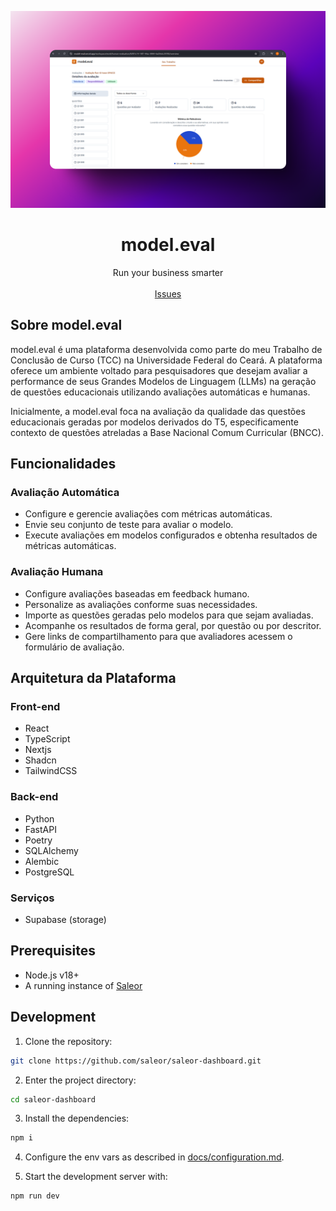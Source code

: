![hero](banner.png)

<p align="center">
	<h1 align="center"><b>model.eval</b></h1>
<p align="center">
    Run your business smarter
    <br />
    <br />
    <a href="https://github.com/danielft2/model_eval/issues">Issues</a>
  </p>
</p>

## Sobre model.eval

model.eval é uma plataforma desenvolvida como parte do meu Trabalho de Conclusão de Curso (TCC) na Universidade Federal do Ceará. A plataforma oferece um ambiente voltado para pesquisadores que desejam avaliar a performance de seus Grandes Modelos de Linguagem (LLMs) na geração de questões educacionais utilizando avaliações automáticas e humanas.

Inicialmente, a model.eval foca na avaliação da qualidade das questões educacionais geradas por modelos derivados do T5, especificamente contexto de questões atreladas a Base Nacional Comum Curricular (BNCC). 

## Funcionalidades

### Avaliação Automática  
- Configure e gerencie avaliações com métricas automáticas.  
- Envie seu conjunto de teste para avaliar o modelo.  
- Execute avaliações em modelos configurados e obtenha resultados de métricas automáticas.  

### Avaliação Humana  
- Configure avaliações baseadas em feedback humano.  
- Personalize as avaliações conforme suas necessidades.  
- Importe as questões geradas pelo modelos para que sejam avaliadas.  
- Acompanhe os resultados de forma geral, por questão ou por descritor.  
- Gere links de compartilhamento para que avaliadores acessem o formulário de avaliação.  

## Arquitetura da Plataforma

### Front-end
- React 
- TypeScript
- Nextjs 
- Shadcn
- TailwindCSS

### Back-end
- Python 
- FastAPI
- Poetry
- SQLAlchemy
- Alembic
- PostgreSQL

### Serviços
- Supabase (storage)

## Prerequisites

- Node.js v18+
- A running instance of [Saleor](https://github.com/saleor/saleor/)

## Development

1. Clone the repository:

```bash
git clone https://github.com/saleor/saleor-dashboard.git
```

2. Enter the project directory:

```bash
cd saleor-dashboard
```

3. Install the dependencies:

```bash
npm i
```

4. Configure the env vars as described in [docs/configuration.md](docs/configuration.md).

5. Start the development server with:

```bash
npm run dev
```
